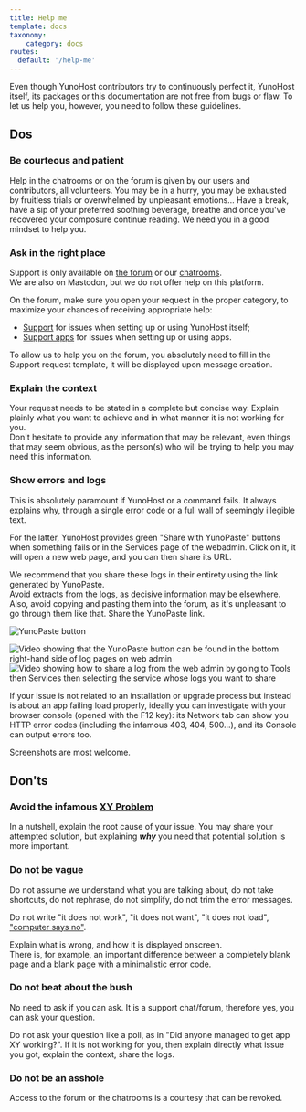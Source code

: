```yaml
---
title: Help me
template: docs
taxonomy:
    category: docs
routes:
  default: '/help-me'
---
```


Even though YunoHost contributors try to continuously perfect it, YunoHost itself, its packages or this documentation are not free from bugs or flaw. To let us help you, however, you need to follow these guidelines.

## Dos

### Be courteous and patient

Help in the chatrooms or on the forum is given by our users and contributors, all volunteers. You may be in a hurry, you may be exhausted by fruitless trials or overwhelmed by unpleasant emotions... Have a break, have a sip of your preferred soothing beverage, breathe and once you've recovered your composure continue reading. We need you in a good mindset to help you.

### Ask in the right place

Support is only available on [the forum](https://forum.yunohost.org?target=_blank) or our [chatrooms](/chat_rooms?target=_blank).  
We are also on Mastodon, but we do not offer help on this platform.

On the forum, make sure you open your request in the proper category, to maximize your chances of receiving appropriate help:

- [Support](https://forum.yunohost.org/c/support/6?target=_blank) for issues when setting up or using YunoHost itself;
- [Support apps](https://forum.yunohost.org/c/apps/11?target=_blank) for issues when setting up or using apps.

To allow us to help you on the forum, you absolutely need to fill in the Support request template, it will be displayed upon message creation.

### Explain the context

Your request needs to be stated in a complete but concise way. Explain plainly what you want to achieve and in what manner it is not working for you.  
Don't hesitate to provide any information that may be relevant, even things that may seem obvious, as the person(s) who will be trying to help you may need this information.

### Show errors and logs

This is absolutely paramount if YunoHost or a command fails. It always explains why, through a single error code or a full wall of seemingly illegible text.

For the latter, YunoHost provides green "Share with YunoPaste" buttons when something fails or in the Services page of the webadmin. Click on it, it will open a new web page, and you can then share its URL.

We recommend that you share these logs in their entirety using the link generated by YunoPaste.  
Avoid extracts from the logs, as decisive information may be elsewhere.  
Also, avoid copying and pasting them into the forum, as it's unpleasant to go through them like that. Share the YunoPaste link.

![YunoPaste button](image://yunopaste.png)

![Video showing that the YunoPaste button can be found in the bottom right-hand side of log pages on web admin](image://yunopaste_install.mp4?loop=1&controls=0&autoplay=1&muted)
![Video showing how to share a log from the web admin by going to Tools then Services then selecting the service whose logs you want to share](image://yunopaste_service.mp4?loop=1&controls=0&autoplay=1&muted)

If your issue is not related to an installation or upgrade process but instead is about an app failing load properly, ideally you can investigate with your browser console (opened with the F12 key): its Network tab can show you HTTP error codes (including the infamous 403, 404, 500...), and its Console can output errors too.

Screenshots are most welcome.

## Don'ts

### Avoid the infamous [XY Problem](https://xyproblem.info/)

In a nutshell, explain the root cause of your issue. You may share your attempted solution, but explaining ***why*** you need that potential solution is more important.

### Do not be vague

Do not assume we understand what you are talking about, do not take shortcuts, do not rephrase, do not simplify, do not trim the error messages.

Do not write "it does not work", "it does not want", "it does not load", ["computer says no"](https://en.wikipedia.org/wiki/Computer_says_no).

Explain what is wrong, and how it is displayed onscreen.  
There is, for example, an important difference between a completely blank page and a blank page with a minimalistic error code.

### Do not beat about the bush

No need to ask if you can ask. It is a support chat/forum, therefore yes, you can ask your question.

Do not ask your question like a poll, as in "Did anyone managed to get app XY working?". If it is not working for you, then explain directly what issue you got, explain the context, share the logs.

### Do not be an asshole

Access to the forum or the chatrooms is a courtesy that can be revoked.
